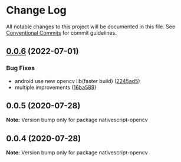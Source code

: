 # Change Log

All notable changes to this project will be documented in this file.
See [Conventional Commits](https://conventionalcommits.org) for commit guidelines.

## [0.0.6](https://github.com/Akylas/nativescript-opencv/compare/v0.0.5...v0.0.6) (2022-07-01)


### Bug Fixes

* android use new opencv lib(faster build) ([2245ad5](https://github.com/Akylas/nativescript-opencv/commit/2245ad581932f4c7102d2041f8d6ea8f664bf1c7))
* multiple improvements ([16ba589](https://github.com/Akylas/nativescript-opencv/commit/16ba589c77d282a3e04129d5a2d516ba0b64babe))





## 0.0.5 (2020-07-28)

**Note:** Version bump only for package nativescript-opencv





## 0.0.4 (2020-07-28)

**Note:** Version bump only for package nativescript-opencv
